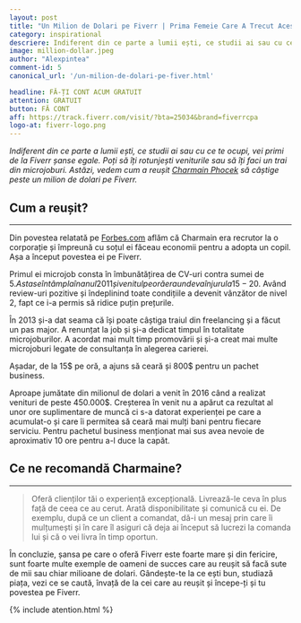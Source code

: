 ```yaml
---
layout: post
title: "Un Milion de Dolari pe Fiverr | Prima Femeie Care A Trecut Acest Prag"
category: inspirational
descriere: Indiferent din ce parte a lumii ești, ce studii ai sau cu ce te ocupi, vei primi de la Fiverr șanse egale. Poți să îți rotunjești veniturile sau să îți faci un trai din microjoburi.
image: million-dollar.jpeg
author: "Alexpintea"
comment-id: 5
canonical_url: '/un-milion-de-dolari-pe-fiver.html'

headline: FĂ-ȚI CONT ACUM GRATUIT
attention: GRATUIT
button: FĂ CONT
aff: https://track.fiverr.com/visit/?bta=25034&brand=fiverrcpa
logo-at: fiverr-logo.png
---
```


_Indiferent din ce parte a lumii ești, ce studii ai sau cu ce te ocupi, vei primi de la Fiverr șanse egale. Poți să îți rotunjești veniturile sau să îți faci un trai din microjoburi. Astăzi, vedem cum a reușit <a href="https://track.fiverr.com/visit/?bta=25034&amp;brand=fiverrcpa&amp;landingPage=https%3A%2F%2Fwww.fiverr.com%2Fboomsa">Charmain Phocek</a> să câștige peste un milion de dolari pe Fiverr._

## Cum a reușit?
---

Din povestea relatată pe <a href="https://www.forbes.com/sites/laurashin/2017/04/25/how-to-make-1-million-on-fiverr-secrets-from-the-sites-top-earner/#31f9950231f8">Forbes.com</a> aflăm că Charmain era recrutor la o corporație și împreună cu soțul ei făceau economii pentru a adopta un copil. Așa a început povestea ei pe Fiverr.

Primul ei microjob consta în îmbunătățirea de CV-uri contra sumei de 5$. Asta se întâmpla în anul 2011 și venitul pe oră era undeva în jurul a 15-20$. Având review-uri pozitive și îndeplinind toate condițiile a devenit vânzător de nivel 2, fapt ce i-a permis să ridice puțin prețurile.

În 2013 și-a dat seama că își poate câștiga traiul din freelancing și a făcut un pas major. A renunțat la job și și-a dedicat timpul în totalitate microjoburilor. A acordat mai mult timp promovării și și-a creat mai multe microjoburi legate de consultanța în alegerea carierei.

Așadar, de la 15$ pe oră, a ajuns să ceară și 800$ pentru un pachet business.

Aproape jumătate din milionul de dolari a venit în 2016 când a realizat venituri de peste 450.000$. Creșterea în venit nu a apărut ca rezultat al unor ore suplimentare de muncă ci s-a datorat experienței pe care a acumulat-o și care îi permitea să ceară mai mulți bani pentru fiecare serviciu. Pentru pachetul business menționat mai sus avea nevoie de aproximativ 10 ore pentru a-l duce la capăt.

## Ce ne recomandă Charmaine?
---

<blockquote>Oferă clienților tăi o experiență excepțională. Livrează-le ceva în plus față de ceea ce au cerut. Arată disponibilitate și comunică cu ei. De exemplu, după ce un client a comandat, dă-i un mesaj prin care îi mulțumești și în care îl asiguri că deja ai început să lucrezi la comanda lui și că o vei livra în timp oportun.</blockquote>
În concluzie, șansa pe care o oferă Fiverr este foarte mare și din fericire, sunt foarte multe exemple de oameni de succes care au reușit să facă sute de mii sau chiar milioane de dolari. Gândește-te la ce ești bun, studiază piața, vezi ce se caută, învață de la cei care au reușit și începe-ți și tu povestea pe Fiverr.

{% include atention.html %}